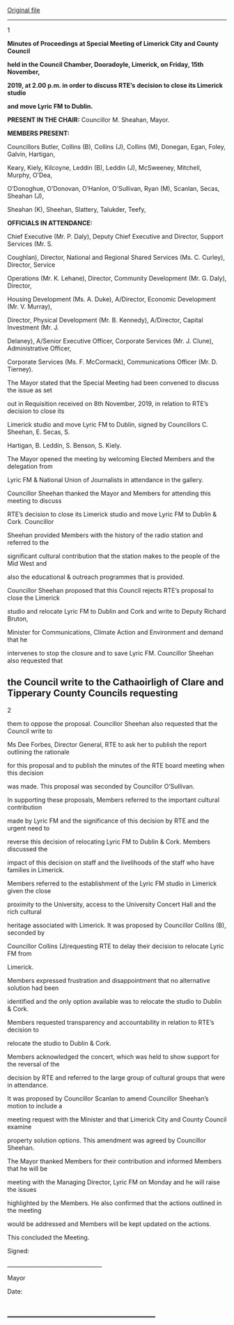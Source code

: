 [Original file](https://www.limerick.ie/sites/default/files/media/documents/2019-11/01%20%28c%29%20Minutes%20Special%20Meeting%2015.11.19.pdf)

---
1

**Minutes of Proceedings at Special Meeting of Limerick City and County Council**

**held in the Council Chamber, Dooradoyle, Limerick, on Friday, 15th November,**

**2019, at 2.00 p.m. in order to discuss RTE’s** **decision to close its Limerick studio**

**and move Lyric FM to Dublin.**

**PRESENT IN THE CHAIR:** Councillor M. Sheahan, Mayor.

**MEMBERS PRESENT:**

Councillors Butler, Collins (B), Collins (J), Collins (M), Donegan, Egan, Foley, Galvin, Hartigan,

Keary, Kiely, Kilcoyne, Leddin (B), Leddin (J), McSweeney, Mitchell, Murphy, O’Dea,

O’Donoghue, O’Donovan, O’Hanlon, O’Sullivan, Ryan (M), Scanlan, Secas, Sheahan (J),

Sheahan (K), Sheehan, Slattery, Talukder, Teefy,

**OFFICIALS IN ATTENDANCE:**

Chief Executive (Mr. P. Daly), Deputy Chief Executive and Director, Support Services (Mr. S.

Coughlan), Director, National and Regional Shared Services (Ms. C. Curley), Director, Service

Operations (Mr. K. Lehane), Director, Community Development (Mr. G. Daly), Director,

Housing Development (Ms. A. Duke), A/Director, Economic Development (Mr. V. Murray),

Director, Physical Development (Mr. B. Kennedy), A/Director, Capital Investment (Mr. J.

Delaney), A/Senior Executive Officer, Corporate Services (Mr. J. Clune), Administrative Officer,

Corporate Services (Ms. F. McCormack), Communications Officer (Mr. D. Tierney).

The Mayor stated that the Special Meeting had been convened to discuss the issue as set

out in Requisition received on 8th November, 2019, in relation to RTE’s decision to close its

Limerick studio and move Lyric FM to Dublin, signed by Councillors C. Sheehan, E. Secas, S.

Hartigan, B. Leddin, S. Benson, S. Kiely.

The Mayor opened the meeting by welcoming Elected Members and the delegation from

Lyric FM & National Union of Journalists in attendance in the gallery.

Councillor Sheehan thanked the Mayor and Members for attending this meeting to discuss

RTE’s decision to close its Limerick studio and move Lyric FM to Dublin & Cork. Councillor

Sheehan provided Members with the history of the radio station and referred to the

significant cultural contribution that the station makes to the people of the Mid West and

also the educational & outreach programmes that is provided.

Councillor Sheehan proposed that this Council rejects RTE’s proposal to close the Limerick

studio and relocate Lyric FM to Dublin and Cork and write to Deputy Richard Bruton,

Minister for Communications, Climate Action and Environment and demand that he

intervenes to stop the closure and to save Lyric FM. Councillor Sheehan also requested that

the Council write to the Cathaoirligh of Clare and Tipperary County Councils requesting
---
2

them to oppose the proposal. Councillor Sheehan also requested that the Council write to

Ms Dee Forbes, Director General, RTE to ask her to publish the report outlining the rationale

for this proposal and to publish the minutes of the RTE board meeting when this decision

was made. This proposal was seconded by Councillor O’Sullivan.

In supporting these proposals, Members referred to the important cultural contribution

made by Lyric FM and the significance of this decision by RTE and the urgent need to

reverse this decision of relocating Lyric FM to Dublin & Cork. Members discussed the

impact of this decision on staff and the livelihoods of the staff who have families in Limerick.

Members referred to the establishment of the Lyric FM studio in Limerick given the close

proximity to the University, access to the University Concert Hall and the rich cultural

heritage associated with Limerick. It was proposed by Councillor Collins (B), seconded by

Councillor Collins (J)requesting RTE to delay their decision to relocate Lyric FM from

Limerick.

Members expressed frustration and disappointment that no alternative solution had been

identified and the only option available was to relocate the studio to Dublin & Cork.

Members requested transparency and accountability in relation to RTE’s decision to

relocate the studio to Dublin & Cork.

Members acknowledged the concert, which was held to show support for the reversal of the

decision by RTE and referred to the large group of cultural groups that were in attendance.

It was proposed by Councillor Scanlan to amend Councillor Sheehan’s motion to include a

meeting request with the Minister and that Limerick City and County Council examine

property solution options. This amendment was agreed by Councillor Sheehan.

The Mayor thanked Members for their contribution and informed Members that he will be

meeting with the Managing Director, Lyric FM on Monday and he will raise the issues

highlighted by the Members. He also confirmed that the actions outlined in the meeting

would be addressed and Members will be kept updated on the actions.

This concluded the Meeting.

Signed:

\_\_\_\_\_\_\_\_\_\_\_\_\_\_\_\_\_\_\_\_\_\_\_\_\_\_\_\_\_\_\_\_\_\_

Mayor

Date:

\_\_\_\_\_\_\_\_\_\_\_\_\_\_\_\_\_\_\_\_\_\_\_\_\_\_\_\_\_\_\_\_\_\_
---
